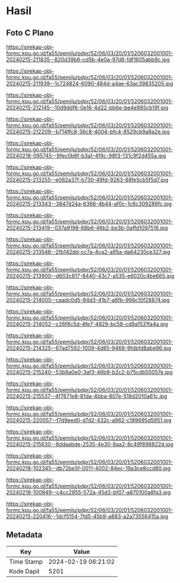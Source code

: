 # Hasil

## Foto C Plano

https://sirekap-obj-formc.kpu.go.id/fa55/pemilu/pdpr/52/06/03/20/01/5206032001001-20240215-211835--820d39b6-cd5b-4e0a-97d8-fdf1605abb9c.jpg

https://sirekap-obj-formc.kpu.go.id/fa55/pemilu/pdpr/52/06/03/20/01/5206032001001-20240215-211939--1c724824-6090-484d-a4ae-63ac39835205.jpg

https://sirekap-obj-formc.kpu.go.id/fa55/pemilu/pdpr/52/06/03/20/01/5206032001001-20240215-212145--10d9ddf6-0e16-4d22-bb6e-be4e985cb19f.jpg

https://sirekap-obj-formc.kpu.go.id/fa55/pemilu/pdpr/52/06/03/20/01/5206032001001-20240215-212209--b714ffc8-36c8-4004-bfc4-8529cb9a8a2e.jpg

https://sirekap-obj-formc.kpu.go.id/fa55/pemilu/pdpr/52/06/03/20/01/5206032001001-20240218-095745--9fec0b6f-b3a1-4f9c-98f3-131c9f2d455a.jpg

https://sirekap-obj-formc.kpu.go.id/fa55/pemilu/pdpr/52/06/03/20/01/5206032001001-20240215-213255--e082a37f-b730-49fd-9263-88fe5cb5f5d7.jpg

https://sirekap-obj-formc.kpu.go.id/fa55/pemilu/pdpr/52/06/03/20/01/5206032001001-20240215-213343--3847d24a-6366-4b44-af0c-1c6c309286fc.jpg

https://sirekap-obj-formc.kpu.go.id/fa55/pemilu/pdpr/52/06/03/20/01/5206032001001-20240215-213419--037a9198-68b6-46b2-be3b-0affd1097516.jpg

https://sirekap-obj-formc.kpu.go.id/fa55/pemilu/pdpr/52/06/03/20/01/5206032001001-20240215-213548--2fb142dd-cc7a-4ca2-a95a-da64230ce327.jpg

https://sirekap-obj-formc.kpu.go.id/fa55/pemilu/pdpr/52/06/03/20/01/5206032001001-20240215-213900--d603c817-8440-43c7-a535-e6020c4be665.jpg

https://sirekap-obj-formc.kpu.go.id/fa55/pemilu/pdpr/52/06/03/20/01/5206032001001-20240215-214005--caadc0d5-84d3-41b7-a6fb-966c10f28874.jpg

https://sirekap-obj-formc.kpu.go.id/fa55/pemilu/pdpr/52/06/03/20/01/5206032001001-20240215-214052--c26f8c5d-4fe7-4829-bc58-cd9a1531fa4a.jpg

https://sirekap-obj-formc.kpu.go.id/fa55/pemilu/pdpr/52/06/03/20/01/5206032001001-20240215-214325--67ad7592-1009-4d85-9468-9fdbfd8abe96.jpg

https://sirekap-obj-formc.kpu.go.id/fa55/pemilu/pdpr/52/06/03/20/01/5206032001001-20240215-215240--53b9a0e0-3af3-46b9-b2c2-b75cdb55057e.jpg

https://sirekap-obj-formc.kpu.go.id/fa55/pemilu/pdpr/52/06/03/20/01/5206032001001-20240215-215537--4f7671e8-81da-4bba-807e-518d2010a61c.jpg

https://sirekap-obj-formc.kpu.go.id/fa55/pemilu/pdpr/52/06/03/20/01/5206032001001-20240215-220057--f7d9eed0-d7d2-432c-a962-c189695d5951.jpg

https://sirekap-obj-formc.kpu.go.id/fa55/pemilu/pdpr/52/06/03/20/01/5206032001001-20240215-215630--8ddaabde-2535-4e30-8aa2-8c49f898822d.jpg

https://sirekap-obj-formc.kpu.go.id/fa55/pemilu/pdpr/52/06/03/20/01/5206032001001-20240218-102345--db72be5f-0011-4002-84ec-19a3ce8ccd80.jpg

https://sirekap-obj-formc.kpu.go.id/fa55/pemilu/pdpr/52/06/03/20/01/5206032001001-20240218-100949--c4cc2955-572a-45d3-bf07-a870100a8fa3.jpg

https://sirekap-obj-formc.kpu.go.id/fa55/pemilu/pdpr/52/06/03/20/01/5206032001001-20240215-220416--1dcf5154-7fd5-45b9-a883-a2a73556415a.jpg


## Metadata

| Key        | Value               |
| ---------- | ------------------- |
| Time Stamp | 2024-02-19 06:21:02 |
| Kode Dapil | 5201                |



